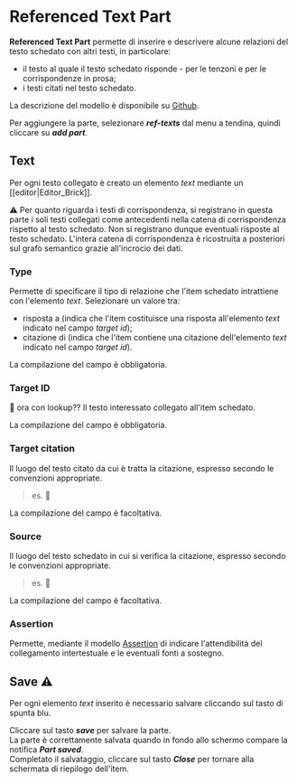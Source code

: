 # Referenced Text Part

**Referenced Text Part** permette di inserire e descrivere alcune relazioni del testo schedato con altri testi, in particolare:  
* il testo al quale il testo schedato risponde - per le tenzoni e per le corrispondenze in prosa;  
* i testi citati nel testo schedato.

La descrizione del modello è disponibile su [Github](https://github.com/vedph/cadmus-itinera#referencedtextspart).

Per aggiungere la parte, selezionare **_ref-texts_** dal menu a tendina, quindi cliccare su **_add part_**. 


## Text
Per ogni testo collegato è creato un elemento _text_ mediante un [[editor|Editor_Brick]].

⚠️ Per quanto riguarda i testi di corrispondenza, si registrano in questa parte i soli testi collegati come antecedenti nella catena di corrispondenza rispetto al testo schedato. Non si registrano dunque eventuali risposte al testo schedato. L'intera catena di corrispondenza è ricostruita a posteriori sul grafo semantico grazie all'incrocio dei dati.

### Type
Permette di specificare il tipo di relazione che l'item schedato intrattiene con l'elemento _text_. Selezionare un valore tra:  
* risposta a (indica che l'item costituisce una risposta all'elemento _text_ indicato nel campo _target id_);
* citazione di (indica che l'item contiene una citazione dell'elemento _text_ indicato nel campo _target id_).

La compilazione del campo è obbligatoria.

### Target ID
🚧 ora con lookup??
Il testo interessato collegato all'item schedato.

La compilazione del campo è obbligatoria.

### Target citation
Il luogo del testo citato da cui è tratta la citazione, espresso secondo le convenzioni appropriate.

> es. 🚧

La compilazione del campo è facoltativa.

### Source
Il luogo del testo schedato in cui si verifica la citazione, espresso secondo le convenzioni appropriate.

> es. 🚧

La compilazione del campo è facoltativa.

### Assertion
Permette, mediante il modello [Assertion](Assertion_Brick.md) di indicare l'attendibilità del collegamento intertestuale e le eventuali fonti a sostegno.

## Save ⚠️ 
Per ogni elemento _text_ inserito è necessario salvare cliccando sul tasto di spunta blu.

Cliccare sul tasto **_save_** per salvare la parte.  
La parte è correttamente salvata quando in fondo allo schermo compare la notifica **_Part saved_**.  
Completato il salvataggio, cliccare sul tasto **_Close_** per tornare alla schermata di riepilogo dell'item.
